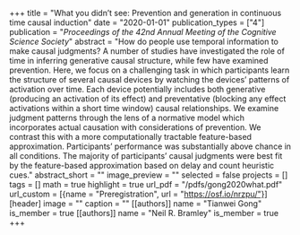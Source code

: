 +++
title = "What you didn’t see: Prevention and generation in continuous time causal induction"
date = "2020-01-01"
publication_types = ["4"]
publication = "_Proceedings of the 42nd Annual Meeting of the Cognitive Science Society_"
abstract = "How do people use temporal information to make causal judgments? A number of studies have investigated the role of time in inferring generative causal structure, while few have examined prevention. Here, we focus on a challenging task in which participants learn the structure of several causal devices by watching the devices’ patterns of activation over time. Each device potentially includes both generative (producing an activation of its effect) and preventative (blocking any effect activations within a short time window) causal relationships. We examine judgment patterns through the lens of a normative model which incorporates actual causation with considerations of prevention. We contrast this with a more computationally tractable feature-based approximation. Participants’ performance was substantially above chance in all conditions. The majority of participants’ causal judgments were best fit by the feature-based approximation based on delay and count heuristic cues."
abstract_short = ""
image_preview = ""
selected = false
projects = []
tags = []
math = true
highlight = true
url_pdf = "/pdfs/gong2020what.pdf"
url_custom = [{name = "Preregistration", url = "https://osf.io/nrzpu/"}]
[header]
image = ""
caption = ""
[[authors]]
	name = "Tianwei Gong"
	is_member = true
[[authors]]
	name = "Neil R. Bramley"
	is_member = true
+++

